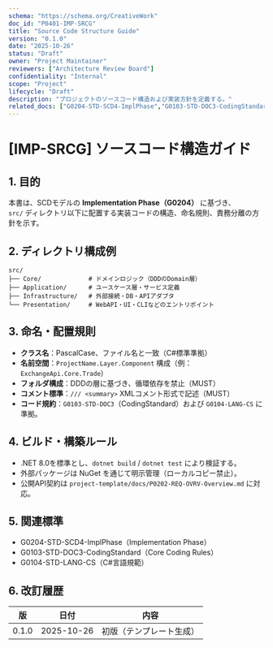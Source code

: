 ```yaml
---
schema: "https://schema.org/CreativeWork"
doc_id: "P0401-IMP-SRCG"
title: "Source Code Structure Guide"
version: "0.1.0"
date: "2025-10-26"
status: "Draft"
owner: "Project Maintainer"
reviewers: ["Architecture Review Board"]
confidentiality: "Internal"
scope: "Project"
lifecycle: "Draft"
description: "プロジェクトのソースコード構造および実装方針を定義する。"
related_docs: ["G0204-STD-SCD4-ImplPhase","G0103-STD-DOC3-CodingStandard"]
---
```


# [IMP-SRCG] ソースコード構造ガイド

## 1. 目的
本書は、SCDモデルの **Implementation Phase（G0204）** に基づき、  
`src/` ディレクトリ以下に配置する実装コードの構造、命名規則、責務分離の方針を示す。

## 2. ディレクトリ構成例
```plaintext
src/
├── Core/             # ドメインロジック（DDDのDomain層）
├── Application/      # ユースケース層・サービス定義
├── Infrastructure/   # 外部接続・DB・APIアダプタ
└── Presentation/     # WebAPI・UI・CLIなどのエントリポイント
```

## 3. 命名・配置規則
- **クラス名**：PascalCase、ファイル名と一致（C#標準準拠）  
- **名前空間**：`ProjectName.Layer.Component` 構成（例：`ExchangeApi.Core.Trade`）  
- **フォルダ構成**：DDDの層に基づき、循環依存を禁止（MUST）  
- **コメント標準**：`/// <summary>` XMLコメント形式で記述（MUST）  
- **コード規約**：`G0103-STD-DOC3`（CodingStandard）および `G0104-LANG-CS` に準拠。

## 4. ビルド・構築ルール
- .NET 8.0を標準とし、`dotnet build` / `dotnet test` により検証する。  
- 外部パッケージは NuGet を通じて明示管理（ローカルコピー禁止）。  
- 公開API契約は `project-template/docs/P0202-REQ-OVRV-Overview.md` に対応。

## 5. 関連標準
- G0204-STD-SCD4-ImplPhase（Implementation Phase）  
- G0103-STD-DOC3-CodingStandard（Core Coding Rules）  
- G0104-STD-LANG-CS（C#言語規範）

## 6. 改訂履歴
| 版 | 日付 | 内容 |
|----|------|------|
| 0.1.0 | 2025-10-26 | 初版（テンプレート生成） |

